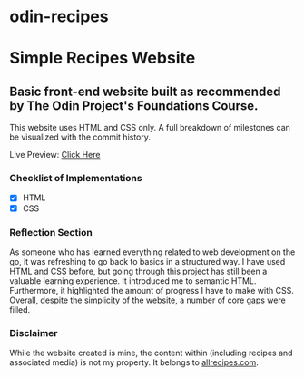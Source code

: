 # odin-recipes

# Simple Recipes Website

## Basic front-end website built as recommended by The Odin Project's Foundations Course.

This website uses HTML and CSS only. A full breakdown of milestones can be visualized with the commit history.

Live Preview: [Click Here](https://alimadani-0.github.io/odin-recipes/)

### Checklist of Implementations
- [X] HTML
- [X] CSS

### Reflection Section

As someone who has learned everything related to web development on the go, it was refreshing to go back to basics in a structured way. I have used HTML and CSS before, but going through this project has still been a valuable learning experience. It introduced me to semantic HTML. Furthermore, it highlighted the amount of progress I have to make with CSS. Overall, despite the simplicity of the website, a number of core gaps were filled.

### Disclaimer

While the website created is mine, the content within (including recipes and associated media) is not my property. It belongs to [allrecipes.com](https://www.allrecipes.com/).
